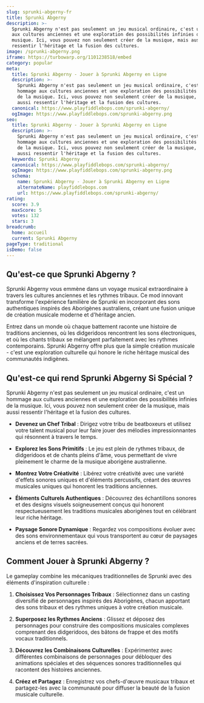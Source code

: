 ```yaml
---
slug: sprunki-abgerny-fr
title: Sprunki Abgerny
description: >-
  Sprunki Abgerny n'est pas seulement un jeu musical ordinaire, c'est un hommage
  aux cultures anciennes et une exploration des possibilités infinies de la
  musique. Ici, vous pouvez non seulement créer de la musique, mais aussi
  ressentir l'héritage et la fusion des cultures.
image: /sprunki-abgerny.png
iframe: https://turbowarp.org/1101238518/embed
category: popular
meta:
  title: Sprunki Abgerny - Jouer à Sprunki Abgerny en Ligne
  description: >-
    Sprunki Abgerny n'est pas seulement un jeu musical ordinaire, c'est un
    hommage aux cultures anciennes et une exploration des possibilités infinies
    de la musique. Ici, vous pouvez non seulement créer de la musique, mais
    aussi ressentir l'héritage et la fusion des cultures.
  canonical: https://www.playfiddlebops.com/sprunki-abgerny/
  ogImage: https://www.playfiddlebops.com/sprunki-abgerny.png
seo:
  title: Sprunki Abgerny - Jouer à Sprunki Abgerny en Ligne
  description: >-
    Sprunki Abgerny n'est pas seulement un jeu musical ordinaire, c'est un
    hommage aux cultures anciennes et une exploration des possibilités infinies
    de la musique. Ici, vous pouvez non seulement créer de la musique, mais
    aussi ressentir l'héritage et la fusion des cultures.
  keywords: Sprunki Abgerny
  canonical: https://www.playfiddlebops.com/sprunki-abgerny/
  ogImage: https://www.playfiddlebops.com/sprunki-abgerny.png
  schema:
    name: Sprunki Abgerny - Jouer à Sprunki Abgerny en Ligne
    alternateName: playfiddlebops.com
    url: https://www.playfiddlebops.com/sprunki-abgerny/
rating:
  score: 3.9
  maxScore: 5
  votes: 132
  stars: 3
breadcrumb:
  home: accueil
  current: Sprunki Abgerny
pageType: traditional
isDemo: false
---
```


## Qu'est-ce que Sprunki Abgerny ?

Sprunki Abgerny vous emmène dans un voyage musical extraordinaire à travers les cultures anciennes et les rythmes tribaux. Ce mod innovant transforme l'expérience familière de Sprunki en incorporant des sons authentiques inspirés des Aborigènes australiens, créant une fusion unique de création musicale moderne et d'héritage ancien.

Entrez dans un monde où chaque battement raconte une histoire de traditions anciennes, où les didgeridoos rencontrent les sons électroniques, et où les chants tribaux se mélangent parfaitement avec les rythmes contemporains. Sprunki Abgerny offre plus que la simple création musicale - c'est une exploration culturelle qui honore le riche héritage musical des communautés indigènes.

## Qu'est-ce qui rend Sprunki Abgerny Si Spécial ?

Sprunki Abgerny n'est pas seulement un jeu musical ordinaire, c'est un hommage aux cultures anciennes et une exploration des possibilités infinies de la musique. Ici, vous pouvez non seulement créer de la musique, mais aussi ressentir l'héritage et la fusion des cultures.

- **Devenez un Chef Tribal** : Dirigez votre tribu de beatboxeurs et utilisez votre talent musical pour leur faire jouer des mélodies impressionnantes qui résonnent à travers le temps.

- **Explorez les Sons Primitifs** : Le jeu est plein de rythmes tribaux, de didgeridoos et de chants pleins d'âme, vous permettant de vivre pleinement le charme de la musique aborigène australienne.

- **Montrez Votre Créativité** : Libérez votre créativité avec une variété d'effets sonores uniques et d'éléments percussifs, créant des œuvres musicales uniques qui honorent les traditions anciennes.

- **Éléments Culturels Authentiques** : Découvrez des échantillons sonores et des designs visuels soigneusement conçus qui honorent respectueusement les traditions musicales aborigènes tout en célébrant leur riche héritage.

- **Paysage Sonore Dynamique** : Regardez vos compositions évoluer avec des sons environnementaux qui vous transportent au cœur de paysages anciens et de terres sacrées.

## Comment Jouer à Sprunki Abgerny ?

Le gameplay combine les mécaniques traditionnelles de Sprunki avec des éléments d'inspiration culturelle :

1. **Choisissez Vos Personnages Tribaux** : Sélectionnez dans un casting diversifié de personnages inspirés des Aborigènes, chacun apportant des sons tribaux et des rythmes uniques à votre création musicale.

1. **Superposez les Rythmes Anciens** : Glissez et déposez des personnages pour construire des compositions musicales complexes comprenant des didgeridoos, des bâtons de frappe et des motifs vocaux traditionnels.

1. **Découvrez les Combinaisons Culturelles** : Expérimentez avec différentes combinaisons de personnages pour débloquer des animations spéciales et des séquences sonores traditionnelles qui racontent des histoires anciennes.

1. **Créez et Partagez** : Enregistrez vos chefs-d'œuvre musicaux tribaux et partagez-les avec la communauté pour diffuser la beauté de la fusion musicale culturelle.